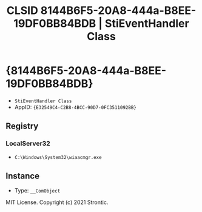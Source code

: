 ﻿---
title: "CLSID 8144B6F5-20A8-444a-B8EE-19DF0BB84BDB | StiEventHandler Class"
excerpt: What is COM-Object CLSID 8144B6F5-20A8-444a-B8EE-19DF0BB84BDB?
---

# {8144B6F5-20A8-444a-B8EE-19DF0BB84BDB}

* `StiEventHandler Class`
* AppID: `{E32549C4-C2B8-4BCC-90D7-0FC3511092BB}`

## Registry


### LocalServer32

* `C:\Windows\System32\wiaacmgr.exe`

## Instance

* Type: `__ComObject`

MIT License. Copyright (c) 2021 Strontic.


